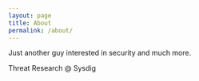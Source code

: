 ```yaml
---
layout: page
title: About
permalink: /about/
---
```


Just another guy interested in security and much more.

Threat Research @ Sysdig
